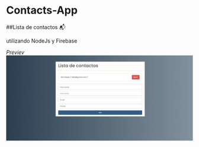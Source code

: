 # Contacts-App

##Lista de contactos :mailbox_with_mail:

utilizando NodeJs y Firebase 

_Previev_
![](screenshot.png)
